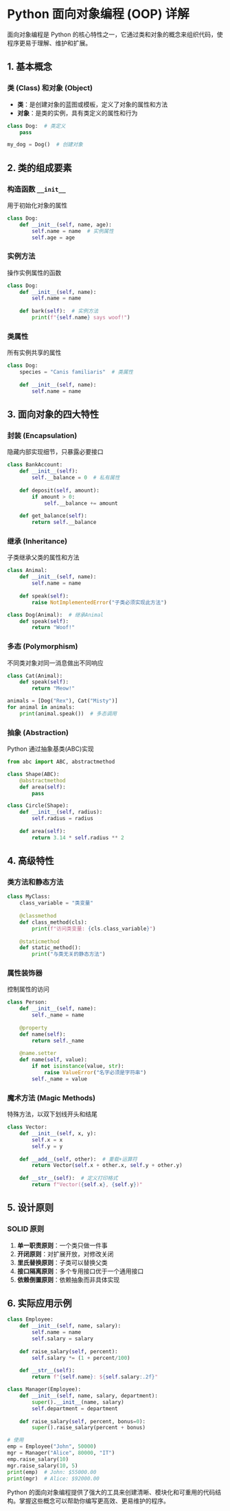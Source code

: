 # Python 面向对象编程 (OOP) 详解

面向对象编程是 Python 的核心特性之一，它通过类和对象的概念来组织代码，使程序更易于理解、维护和扩展。

## 1. 基本概念

### 类 (Class) 和对象 (Object)
- **类**：是创建对象的蓝图或模板，定义了对象的属性和方法
- **对象**：是类的实例，具有类定义的属性和行为

```python
class Dog:  # 类定义
    pass

my_dog = Dog()  # 创建对象
```

## 2. 类的组成要素

### 构造函数 `__init__`
用于初始化对象的属性

```python
class Dog:
    def __init__(self, name, age):
        self.name = name  # 实例属性
        self.age = age
```

### 实例方法
操作实例属性的函数

```python
class Dog:
    def __init__(self, name):
        self.name = name
        
    def bark(self):  # 实例方法
        print(f"{self.name} says woof!")
```

### 类属性
所有实例共享的属性

```python
class Dog:
    species = "Canis familiaris"  # 类属性
    
    def __init__(self, name):
        self.name = name
```

## 3. 面向对象的四大特性

### 封装 (Encapsulation)
隐藏内部实现细节，只暴露必要接口

```python
class BankAccount:
    def __init__(self):
        self.__balance = 0  # 私有属性
        
    def deposit(self, amount):
        if amount > 0:
            self.__balance += amount
            
    def get_balance(self):
        return self.__balance
```

### 继承 (Inheritance)
子类继承父类的属性和方法

```python
class Animal:
    def __init__(self, name):
        self.name = name
        
    def speak(self):
        raise NotImplementedError("子类必须实现此方法")

class Dog(Animal):  # 继承Animal
    def speak(self):
        return "Woof!"
```

### 多态 (Polymorphism)
不同类对象对同一消息做出不同响应

```python
class Cat(Animal):
    def speak(self):
        return "Meow!"

animals = [Dog("Rex"), Cat("Misty")]
for animal in animals:
    print(animal.speak())  # 多态调用
```

### 抽象 (Abstraction)
Python 通过抽象基类(ABC)实现

```python
from abc import ABC, abstractmethod

class Shape(ABC):
    @abstractmethod
    def area(self):
        pass

class Circle(Shape):
    def __init__(self, radius):
        self.radius = radius
        
    def area(self):
        return 3.14 * self.radius ** 2
```

## 4. 高级特性

### 类方法和静态方法

```python
class MyClass:
    class_variable = "类变量"
    
    @classmethod
    def class_method(cls):
        print(f"访问类变量: {cls.class_variable}")
        
    @staticmethod
    def static_method():
        print("与类无关的静态方法")
```

### 属性装饰器
控制属性的访问

```python
class Person:
    def __init__(self, name):
        self._name = name
        
    @property
    def name(self):
        return self._name
        
    @name.setter
    def name(self, value):
        if not isinstance(value, str):
            raise ValueError("名字必须是字符串")
        self._name = value
```

### 魔术方法 (Magic Methods)
特殊方法，以双下划线开头和结尾

```python
class Vector:
    def __init__(self, x, y):
        self.x = x
        self.y = y
        
    def __add__(self, other):  # 重载+运算符
        return Vector(self.x + other.x, self.y + other.y)
        
    def __str__(self):  # 定义打印格式
        return f"Vector({self.x}, {self.y})"
```

## 5. 设计原则

### SOLID 原则
1. **单一职责原则**：一个类只做一件事
2. **开闭原则**：对扩展开放，对修改关闭
3. **里氏替换原则**：子类可以替换父类
4. **接口隔离原则**：多个专用接口优于一个通用接口
5. **依赖倒置原则**：依赖抽象而非具体实现

## 6. 实际应用示例

```python
class Employee:
    def __init__(self, name, salary):
        self.name = name
        self.salary = salary
        
    def raise_salary(self, percent):
        self.salary *= (1 + percent/100)
        
    def __str__(self):
        return f"{self.name}: ${self.salary:.2f}"

class Manager(Employee):
    def __init__(self, name, salary, department):
        super().__init__(name, salary)
        self.department = department
        
    def raise_salary(self, percent, bonus=0):
        super().raise_salary(percent + bonus)

# 使用
emp = Employee("John", 50000)
mgr = Manager("Alice", 80000, "IT")
emp.raise_salary(10)
mgr.raise_salary(10, 5)
print(emp)  # John: $55000.00
print(mgr)  # Alice: $92000.00
```

Python 的面向对象编程提供了强大的工具来创建清晰、模块化和可重用的代码结构。掌握这些概念可以帮助你编写更高效、更易维护的程序。
